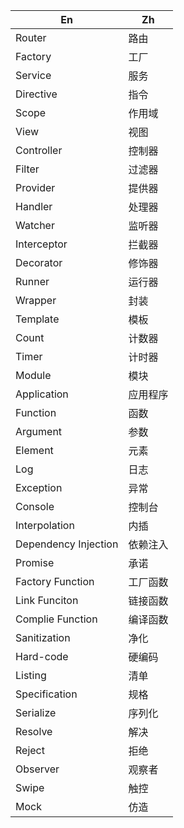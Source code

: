 En|Zh
---|---
Router|路由
Factory|工厂
Service|服务
Directive|指令
Scope|作用域
View|视图
Controller|控制器
Filter|过滤器
Provider|提供器
Handler|处理器
Watcher|监听器
Interceptor|拦截器
Decorator|修饰器
Runner|运行器
Wrapper|封装
Template|模板
Count|计数器
Timer|计时器
Module|模块
Application|应用程序
Function|函数
Argument|参数
Element|元素
Log|日志
Exception|异常
Console|控制台
Interpolation|内插
Dependency Injection|依赖注入
Promise|承诺
Factory Function|工厂函数
Link Funciton|链接函数
Complie Function|编译函数
Sanitization|净化
Hard-code|硬编码
Listing|清单
Specification|规格
Serialize|序列化
Resolve|解决
Reject|拒绝
Observer|观察者
Swipe|触控
Mock|仿造
